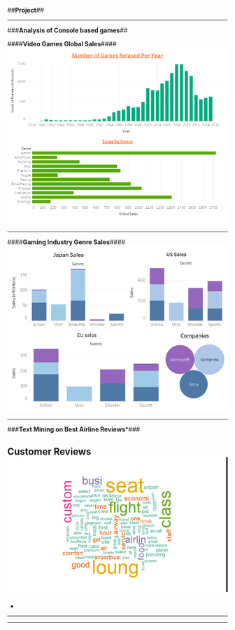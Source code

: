 ##**Project**##

---

###**Analysis of Console based games**##

####**Video Games Global Sales**####
<img src="images/Global_Games_Data.png?raw=true"/>

---
####**Gaming Industry Genre Sales**####
<img src="images/Sales by different Genre.png?raw=true"/>

---

###**Text Mining on Best Airline Reviews***###

**Customer Reviews**
<img src="images/NLP.png?raw=true"/>
-
- 

---




---

